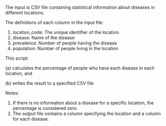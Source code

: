 The input is CSV file containing statistical information about diseases in different locations.

The definitions of each column in the input file:

1. location_code: The unique identifier of the location
2. disease: Name of the disease
3. prevalence: Number of people having the disease
4. population: Number of people living in the location

This script:

(a) calculates the percentage of people who have each disease in each location, and

(b) writes the result to a specified CSV file

Notes:
1. If there is no information about a disease for a specific location, the percentage is considered zero.
2. The output file contains a column specifying the location and a column for each disease.
